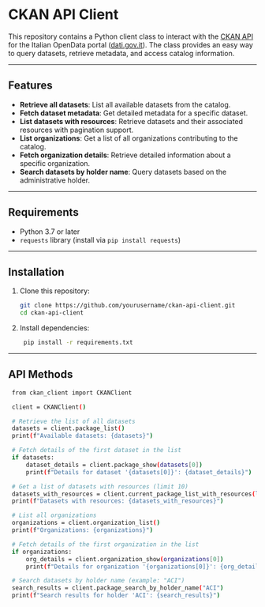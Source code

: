 # CKAN API Client

This repository contains a Python client class to interact with the [CKAN API](https://docs.ckan.org/en/latest/api/index.html) for the Italian OpenData portal ([dati.gov.it](https://www.dati.gov.it/opendata/)). The class provides an easy way to query datasets, retrieve metadata, and access catalog information.

---

## Features

- **Retrieve all datasets**: List all available datasets from the catalog.
- **Fetch dataset metadata**: Get detailed metadata for a specific dataset.
- **List datasets with resources**: Retrieve datasets and their associated resources with pagination support.
- **List organizations**: Get a list of all organizations contributing to the catalog.
- **Fetch organization details**: Retrieve detailed information about a specific organization.
- **Search datasets by holder name**: Query datasets based on the administrative holder.

---

## Requirements

- Python 3.7 or later
- `requests` library (install via `pip install requests`)

---

## Installation

1. Clone this repository:
   ```bash
   git clone https://github.com/yourusername/ckan-api-client.git
   cd ckan-api-client

2. Install dependencies:
   ```bash
    pip install -r requirements.txt

---

## API Methods

   ```bash
    from ckan_client import CKANClient

    client = CKANClient()

    # Retrieve the list of all datasets
    datasets = client.package_list()
    print(f"Available datasets: {datasets}")

    # Fetch details of the first dataset in the list
    if datasets:
        dataset_details = client.package_show(datasets[0])
        print(f"Details for dataset '{datasets[0]}': {dataset_details}")

    # Get a list of datasets with resources (limit 10)
    datasets_with_resources = client.current_package_list_with_resources(limit=10)
    print(f"Datasets with resources: {datasets_with_resources}")

    # List all organizations
    organizations = client.organization_list()
    print(f"Organizations: {organizations}")

    # Fetch details of the first organization in the list
    if organizations:
        org_details = client.organization_show(organizations[0])
        print(f"Details for organization '{organizations[0]}': {org_details}")

    # Search datasets by holder name (example: "ACI")
    search_results = client.package_search_by_holder_name("ACI")
    print(f"Search results for holder 'ACI': {search_results}")
